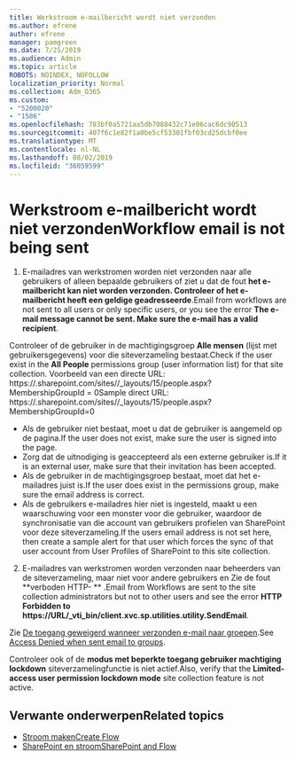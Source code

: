 ```yaml
---
title: Werkstroom e-mailbericht wordt niet verzonden
ms.author: efrene
author: efrene
manager: pamgreen
ms.date: 7/25/2019
ms.audience: Admin
ms.topic: article
ROBOTS: NOINDEX, NOFOLLOW
localization_priority: Normal
ms.collection: Adm_O365
ms.custom:
- "5200020"
- "1586"
ms.openlocfilehash: 783bf0a5721aa5db7088432c71e06cac6dc90513
ms.sourcegitcommit: 407f6c1e82f1a0be5cf53301fbf03cd25dcbf0ee
ms.translationtype: MT
ms.contentlocale: nl-NL
ms.lasthandoff: 08/02/2019
ms.locfileid: "36059599"
---
```

# <a name="workflow-email-is-not-being-sent"></a><span data-ttu-id="3e343-102">Werkstroom e-mailbericht wordt niet verzonden</span><span class="sxs-lookup"><span data-stu-id="3e343-102">Workflow email is not being sent</span></span>

1. <span data-ttu-id="3e343-103">E-mailadres van werkstromen worden niet verzonden naar alle gebruikers of alleen bepaalde gebruikers of ziet u dat de fout **het e-mailbericht kan niet worden verzonden. Controleer of het e-mailbericht heeft een geldige geadresseerde**.</span><span class="sxs-lookup"><span data-stu-id="3e343-103">Email from workflows are not sent to all users or only specific users, or you see the error **The e-mail message cannot be sent. Make sure the e-mail has a valid recipient**.</span></span>

<span data-ttu-id="3e343-104">Controleer of de gebruiker in de machtigingsgroep **Alle mensen** (lijst met gebruikersgegevens) voor die siteverzameling bestaat.</span><span class="sxs-lookup"><span data-stu-id="3e343-104">Check if the user exist in the **All People** permissions group (user information list) for that site collection.</span></span>  <span data-ttu-id="3e343-105">Voorbeeld van een directe URL: https://<tenant>.sharepoint.com/sites/<sitename>/_layouts/15/people.aspx? MembershipGroupId = 0</span><span class="sxs-lookup"><span data-stu-id="3e343-105">Sample direct URL: https://<tenant>.sharepoint.com/sites/<sitename>/_layouts/15/people.aspx?MembershipGroupId=0</span></span>

- <span data-ttu-id="3e343-106">Als de gebruiker niet bestaat, moet u dat de gebruiker is aangemeld op de pagina.</span><span class="sxs-lookup"><span data-stu-id="3e343-106">If the user does not exist, make sure the user is signed into the page.</span></span> 
- <span data-ttu-id="3e343-107">Zorg dat de uitnodiging is geaccepteerd als een externe gebruiker is.</span><span class="sxs-lookup"><span data-stu-id="3e343-107">If it is an external user, make sure that their invitation has been accepted.</span></span>
- <span data-ttu-id="3e343-108">Als de gebruiker in de machtigingsgroep bestaat, moet dat het e-mailadres juist is.</span><span class="sxs-lookup"><span data-stu-id="3e343-108">If the user does exist in the permissions group, make sure the email address is correct.</span></span>
- <span data-ttu-id="3e343-109">Als de gebruikers e-mailadres hier niet is ingesteld, maakt u een waarschuwing voor een monster voor die gebruiker, waardoor de synchronisatie van die account van gebruikers profielen van SharePoint voor deze siteverzameling.</span><span class="sxs-lookup"><span data-stu-id="3e343-109">If the users email address is not set here, then create a sample alert for that user which forces the sync of that user account from User Profiles of SharePoint to this site collection.</span></span>
 
2. <span data-ttu-id="3e343-110">E-mailadres van werkstromen worden verzonden naar beheerders van de siteverzameling, maar niet voor andere gebruikers en Zie de fout \*\*verboden HTTP- <spam> <spam> \*\* <spam> <spam>.</span><span class="sxs-lookup"><span data-stu-id="3e343-110">Email from Workflows are sent to the site collection administrators but not to other users and see the error **HTTP Forbidden to <spam><spam>https://URL/_vti_bin/client.xvc.sp.utilities.utility.SendEmail**<spam><spam>.</span></span>
 

<span data-ttu-id="3e343-111">Zie [De toegang geweigerd wanneer verzonden e-mail naar groepen](https://docs.microsoft.com/sharepoint/support/server-admin/access-denied-when-send-an-email-to-groups).</span><span class="sxs-lookup"><span data-stu-id="3e343-111">See [Access Denied when sent email to groups](https://docs.microsoft.com/sharepoint/support/server-admin/access-denied-when-send-an-email-to-groups).</span></span>

<span data-ttu-id="3e343-112">Controleer ook of de **modus met beperkte toegang gebruiker machtiging lockdown** siteverzamelingfunctie is niet actief.</span><span class="sxs-lookup"><span data-stu-id="3e343-112">Also, verify that the **Limited-access user permission lockdown mode** site collection feature is not active.</span></span>

## <a name="related-topics"></a><span data-ttu-id="3e343-113">Verwante onderwerpen</span><span class="sxs-lookup"><span data-stu-id="3e343-113">Related topics</span></span>
- [<span data-ttu-id="3e343-114">Stroom maken</span><span class="sxs-lookup"><span data-stu-id="3e343-114">Create Flow</span></span>](https://support.office.com/article/Create-a-flow-for-a-list-or-library-in-SharePoint-Online-or-OneDrive-for-Business-a9c3e03b-0654-46af-a254-20252e580d01) 
- [<span data-ttu-id="3e343-115">SharePoint en stroom</span><span class="sxs-lookup"><span data-stu-id="3e343-115">SharePoint and Flow</span></span>](https://flow.microsoft.com/blog/sharepoint-and-flow/) 


